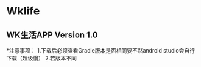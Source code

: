 # Wklife
WK生活APP Version 1.0
-------------------------
*注意事项：
1.下载后必须查看Gradle版本是否相同要不然android studio会自行下载（超级慢）
2.若版本不同
